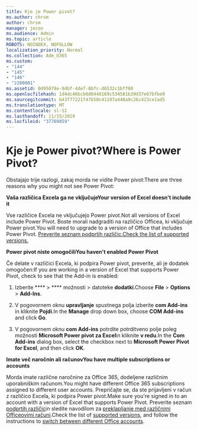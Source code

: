 ```yaml
---
title: Kje je Power pivot?
ms.author: chrsm
author: chrsm
manager: jecon
ms.audience: Admin
ms.topic: article
ROBOTS: NOINDEX, NOFOLLOW
localization_priority: Normal
ms.collection: Adm_O365
ms.custom:
- "144"
- "145"
- "146"
- "2200001"
ms.assetid: 0d95078e-9dbf-4def-8bfc-d6532c1bff00
ms.openlocfilehash: 1d4dc46bcb0d0448169c534581b39d37e67bfbe0
ms.sourcegitcommit: b43f77221f47b50c41197a448a9c26c423ce1ad5
ms.translationtype: MT
ms.contentlocale: sl-SI
ms.lasthandoff: 11/15/2019
ms.locfileid: "37769859"
---
```

# <a name="where-is-power-pivot"></a><span data-ttu-id="a5f87-102">Kje je Power pivot?</span><span class="sxs-lookup"><span data-stu-id="a5f87-102">Where is Power Pivot?</span></span>

<span data-ttu-id="a5f87-103">Obstajajo trije razlogi, zakaj morda ne vidite Power pivot:</span><span class="sxs-lookup"><span data-stu-id="a5f87-103">There are three reasons why you might not see Power Pivot:</span></span>
  
<span data-ttu-id="a5f87-104">**Vaša različica Excela ga ne vključuje**</span><span class="sxs-lookup"><span data-stu-id="a5f87-104">**Your version of Excel doesn't include it**</span></span>
  
<span data-ttu-id="a5f87-105">Vse različice Excela ne vključujejo Power pivot.</span><span class="sxs-lookup"><span data-stu-id="a5f87-105">Not all versions of Excel include Power Pivot.</span></span> <span data-ttu-id="a5f87-106">Boste morali nadgraditi na različico Officea, ki vključuje Power pivot.</span><span class="sxs-lookup"><span data-stu-id="a5f87-106">You will need to upgrade to a version of Office that includes Power Pivot.</span></span> [<span data-ttu-id="a5f87-107">Preverite seznam podprtih različic.</span><span class="sxs-lookup"><span data-stu-id="a5f87-107">Check the list of supported versions.</span></span>](https://support.office.com/article/aa64e217-4b6e-410b-8337-20b87e1c2a4b.aspx)
  
<span data-ttu-id="a5f87-108">**Power pivot niste omogočili**</span><span class="sxs-lookup"><span data-stu-id="a5f87-108">**You haven't enabled Power Pivot**</span></span>
  
<span data-ttu-id="a5f87-109">Če delate v različici Excela, ki podpira Power pivot, preverite, ali je dodatek omogočen:</span><span class="sxs-lookup"><span data-stu-id="a5f87-109">If you are working in a version of Excel that supports Power Pivot, check to see that the Add-in is enabled:</span></span>
  
1. <span data-ttu-id="a5f87-110">Izberite \*\*\*\* \> \*\*\*\* možnosti \> datoteke **dodatki**.</span><span class="sxs-lookup"><span data-stu-id="a5f87-110">Choose **File** \> **Options** \> **Add-Ins**.</span></span>

2. <span data-ttu-id="a5f87-111">V pogovornem oknu **upravljanje** spustnega polja izberite **com Add-ins** in kliknite **Pojdi**.</span><span class="sxs-lookup"><span data-stu-id="a5f87-111">In the **Manage** drop down box, choose **COM Add-ins** and click **Go**.</span></span>

3. <span data-ttu-id="a5f87-112">V pogovornem oknu **com Add-ins** potrdite potrditveno polje poleg možnosti **Microsoft Power pivot za Excel**in kliknite **v redu**.</span><span class="sxs-lookup"><span data-stu-id="a5f87-112">In the **Com Add-ins** dialog box, select the checkbox next to **Microsoft Power Pivot for Excel**, and then click **OK**.</span></span>

<span data-ttu-id="a5f87-113">**Imate več naročnin ali računov**</span><span class="sxs-lookup"><span data-stu-id="a5f87-113">**You have multiple subscriptions or accounts**</span></span>
  
<span data-ttu-id="a5f87-114">Morda imate različne naročnine za Office 365, dodeljene različnim uporabniškim računom.</span><span class="sxs-lookup"><span data-stu-id="a5f87-114">You might have different Office 365 subscriptions assigned to different user accounts.</span></span> <span data-ttu-id="a5f87-115">Prepričajte se, da ste prijavljeni v račun z različico Excela, ki podpira Power pivot.</span><span class="sxs-lookup"><span data-stu-id="a5f87-115">Make sure you're signed in to an account with a version of Excel that supports Power Pivot.</span></span> <span data-ttu-id="a5f87-116">Preverite seznam [podprtih različic](https://support.office.com/article/aa64e217-4b6e-410b-8337-20b87e1c2a4b.aspx)in sledite navodilom za [preklapljanje med različnimi Officeovimi računi](https://support.office.com/article/b9582171-fd1f-4284-9846-bdd72bb28426.aspx#BKMK_WebSwitchAccounts).</span><span class="sxs-lookup"><span data-stu-id="a5f87-116">Check the list of [supported versions](https://support.office.com/article/aa64e217-4b6e-410b-8337-20b87e1c2a4b.aspx), and follow the instructions to [switch between different Office accounts](https://support.office.com/article/b9582171-fd1f-4284-9846-bdd72bb28426.aspx#BKMK_WebSwitchAccounts).</span></span>
